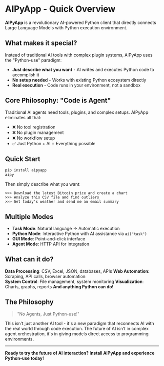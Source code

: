 # AIPyApp - Quick Overview

**AIPyApp** is a revolutionary AI-powered Python client that directly connects Large Language Models with Python execution environment.

## What makes it special?

Instead of traditional AI tools with complex plugin systems, AIPyApp uses the "Python-use" paradigm:
- **Just describe what you want** - AI writes and executes Python code to accomplish it
- **No setup needed** - Works with existing Python ecosystem directly
- **Real execution** - Code runs in your environment, not a sandbox

## Core Philosophy: "Code is Agent"

Traditional AI agents need tools, plugins, and complex setups. AIPyApp eliminates all that:
- ❌ No tool registration
- ❌ No plugin management  
- ❌ No workflow setup
- ✅ Just Python + AI = Everything possible

## Quick Start

```bash
pip install aipyapp
aipy
```

Then simply describe what you want:
```
>>> Download the latest Bitcoin price and create a chart
>>> Analyze this CSV file and find outliers
>>> Get today's weather and send me an email summary
```

## Multiple Modes

- **Task Mode**: Natural language → Automatic execution
- **Python Mode**: Interactive Python with AI assistance via `ai("task")`
- **GUI Mode**: Point-and-click interface
- **Agent Mode**: HTTP API for integration

## What can it do?

**Data Processing**: CSV, Excel, JSON, databases, APIs
**Web Automation**: Scraping, API calls, browser automation  
**System Control**: File management, system monitoring
**Visualization**: Charts, graphs, reports
**And anything Python can do!**

## The Philosophy

> "No Agents, Just Python-use!"

This isn't just another AI tool - it's a new paradigm that reconnects AI with the real world through code execution. The future of AI isn't in complex agent orchestration, it's in giving models direct access to programming environments.

---

**Ready to try the future of AI interaction? Install AIPyApp and experience Python-use today!**